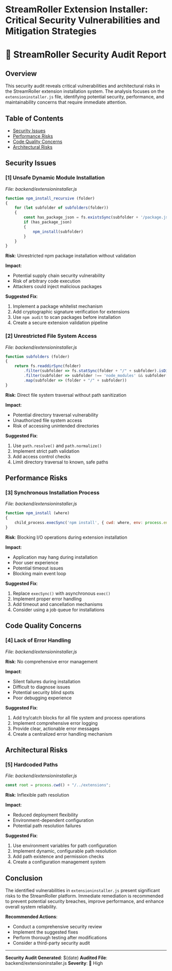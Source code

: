 # StreamRoller Extension Installer: Critical Security Vulnerabilities and Mitigation Strategies

# 🚨 StreamRoller Security Audit Report

## Overview

This security audit reveals critical vulnerabilities and architectural risks in the StreamRoller extension installation system. The analysis focuses on the `extensioninstaller.js` file, identifying potential security, performance, and maintainability concerns that require immediate attention.

## Table of Contents
- [Security Issues](#security-issues)
- [Performance Risks](#performance-risks)
- [Code Quality Concerns](#code-quality-concerns)
- [Architectural Risks](#architectural-risks)

## Security Issues

### [1] Unsafe Dynamic Module Installation

_File: backend/extensioninstaller.js_

```javascript
function npm_install_recursive (folder)
{
    for (let subfolder of subfolders(folder))
    {
        const has_package_json = fs.existsSync(subfolder + '/package.json')
        if (has_package_json)
        {
            npm_install(subfolder)
        }
    }
}
```

**Risk**: Unrestricted npm package installation without validation

**Impact**:
- Potential supply chain security vulnerability
- Risk of arbitrary code execution
- Attackers could inject malicious packages

**Suggested Fix**:
1. Implement a package whitelist mechanism
2. Add cryptographic signature verification for extensions
3. Use `npm audit` to scan packages before installation
4. Create a secure extension validation pipeline

### [2] Unrestricted File System Access

_File: backend/extensioninstaller.js_

```javascript
function subfolders (folder)
{
    return fs.readdirSync(folder)
        .filter(subfolder => fs.statSync(folder + "/" + subfolder).isDirectory())
        .filter(subfolder => subfolder !== 'node_modules' && subfolder[0] !== '.')
        .map(subfolder => (folder + "/" + subfolder))
}
```

**Risk**: Direct file system traversal without path sanitization

**Impact**:
- Potential directory traversal vulnerability
- Unauthorized file system access
- Risk of accessing unintended directories

**Suggested Fix**:
1. Use `path.resolve()` and `path.normalize()`
2. Implement strict path validation
3. Add access control checks
4. Limit directory traversal to known, safe paths

## Performance Risks

### [3] Synchronous Installation Process

_File: backend/extensioninstaller.js_

```javascript
function npm_install (where)
{
    child_process.execSync('npm install', { cwd: where, env: process.env, stdio: 'inherit' })
}
```

**Risk**: Blocking I/O operations during extension installation

**Impact**:
- Application may hang during installation
- Poor user experience
- Potential timeout issues
- Blocking main event loop

**Suggested Fix**:
1. Replace `execSync()` with asynchronous `exec()`
2. Implement proper error handling
3. Add timeout and cancellation mechanisms
4. Consider using a job queue for installations

## Code Quality Concerns

### [4] Lack of Error Handling

_File: backend/extensioninstaller.js_

**Risk**: No comprehensive error management

**Impact**:
- Silent failures during installation
- Difficult to diagnose issues
- Potential security blind spots
- Poor debugging experience

**Suggested Fix**:
1. Add try/catch blocks for all file system and process operations
2. Implement comprehensive error logging
3. Provide clear, actionable error messages
4. Create a centralized error handling mechanism

## Architectural Risks

### [5] Hardcoded Paths

_File: backend/extensioninstaller.js_

```javascript
const root = process.cwd() + "/../extensions";
```

**Risk**: Inflexible path resolution

**Impact**:
- Reduced deployment flexibility
- Environment-dependent configuration
- Potential path resolution failures

**Suggested Fix**:
1. Use environment variables for path configuration
2. Implement dynamic, configurable path resolution
3. Add path existence and permission checks
4. Create a configuration management system

## Conclusion

The identified vulnerabilities in `extensioninstaller.js` present significant risks to the StreamRoller platform. Immediate remediation is recommended to prevent potential security breaches, improve performance, and enhance overall system reliability.

**Recommended Actions**:
- Conduct a comprehensive security review
- Implement the suggested fixes
- Perform thorough testing after modifications
- Consider a third-party security audit

---

**Security Audit Generated**: $(date)
**Audited File**: backend/extensioninstaller.js
**Severity**: 🔴 High